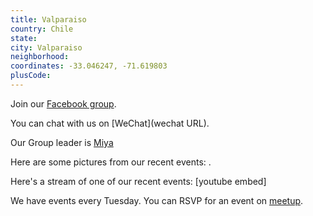 ```yaml
---
title: Valparaiso
country: Chile
state: 
city: Valparaiso
neighborhood: 
coordinates: -33.046247, -71.619803
plusCode:
---
```

Join our [Facebook group](https://www.facebook.com/groups/free.code.camp.valparaiso).

You can chat with us on [WeChat](wechat URL).

Our Group leader is [Miya](freecodecamp.org/miya)

Here are some pictures from our recent events:
![]().

Here's a stream of one of our recent events:
[youtube embed]

We have events every Tuesday. You can RSVP for an event on [meetup](meetupurl).
